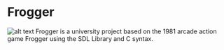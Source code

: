 # Frogger
![alt text](https://www.retrogamer.net/wp-content/uploads/2013/10/frogger.png)
Frogger is a university project based on the 1981 arcade action game Frogger using the SDL Library and C syntax. 
